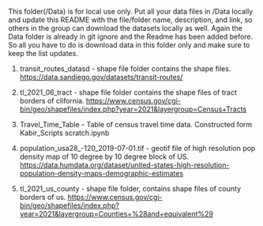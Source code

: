 This folder(/Data) is for local use only. Put all your data files in /Data locally and update this README with the file/folder name, description, and link, so others in the group can download the datasets locally as well. 
Again the Data folder is already in git ignore and the Readme has been added before. So all you have to do is download data in this folder only and make sure to keep the list updates.


1. transit_routes_datasd -  shape file folder contains the shape files. https://data.sandiego.gov/datasets/transit-routes/

2. tl_2021_06_tract - shape file folder contains the shape files of tract borders of clifornia. https://www.census.gov/cgi-bin/geo/shapefiles/index.php?year=2021&layergroup=Census+Tracts

3. Travel_Time_Table - Table of census travel time data. Constructed form Kabir_Scripts scratch.ipynb

4. population_usa28_-120_2019-07-01.tif - geotif file of high resolution pop density map of 10 degree by 10 degree block of US. https://data.humdata.org/dataset/united-states-high-resolution-population-density-maps-demographic-estimates

5. tl_2021_us_county - shape file folder, contains shape files of county borders of us. https://www.census.gov/cgi-bin/geo/shapefiles/index.php?year=2021&layergroup=Counties+%28and+equivalent%29

